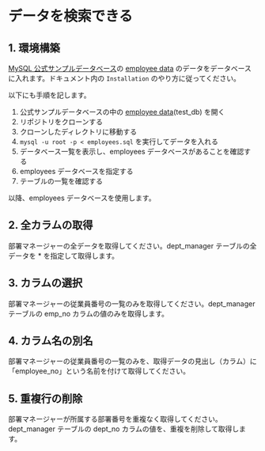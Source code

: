# データを検索できる

## 1. 環境構築

[MySQL 公式サンプルデータベース](https://dev.mysql.com/doc/index-other.html)の [employee data](https://github.com/datacharmer/test_db) のデータをデータベースに入れます。ドキュメント内の `Installation` のやり方に従ってください。

以下にも手順を記します。

1. 公式サンプルデータベースの中の [employee data](https://github.com/datacharmer/test_db)(test_db) を開く
2. リポジトリをクローンする
3. クローンしたディレクトリに移動する
4. `mysql -u root -p < employees.sql` を実行してデータを入れる
5. データベース一覧を表示し、employees データベースがあることを確認する
6. employees データベースを指定する
7. テーブルの一覧を確認する

以降、employees データベースを使用します。

## 2. 全カラムの取得

部署マネージャーの全データを取得してください。dept_manager テーブルの全データを * を指定して取得します。

## 3. カラムの選択

部署マネージャーの従業員番号の一覧のみを取得してください。dept_manager テーブルの emp_no カラムの値のみを取得します。

## 4. カラム名の別名

部署マネージャーの従業員番号の一覧のみを、取得データの見出し（カラム）に「employee_no」という名前を付けて取得してください。

## 5. 重複行の削除

部署マネージャーが所属する部署番号を重複なく取得してください。dept_manager テーブルの dept_no カラムの値を、重複を削除して取得します。